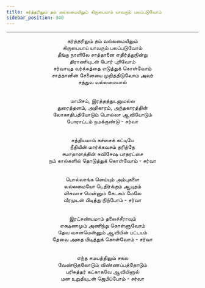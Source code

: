 ```yaml
---
title: கர்த்தரிலும் தம் வல்லமையிலும் கிருபையாய் யாவரும் பலப்படுவோம்
sidebar_position: 340
---
```


---
<center>
கர்த்தரிலும் தம் வல்லமையிலும்<br/>
கிருபையாய் யாவரும் பலப்படுவோம்<br/>
தீங்கு நாளிலே சாத்தானை எதிர்த்துநின்று<br/>
திராணியுடன் போர் புரிவோம்<br/>
சர்வாயுத வர்க்கத்தை எடுத்துக் கொள்வோம்<br/>
சாத்தானின் சேனையை முறித்திடுவோம் அவர்<br/>
சத்துவ வல்லமையால்<br/><br/>

மாமிசம், இரத்தத்துடனுமல்ல<br/>
துரைத்தனம், அதிகாரம், அந்தகாரத்தின்<br/>
லோகாதிபதியோடும் பொல்லா ஆவியோடும்<br/>
போராட்டம் நமக்குண்டு                - சர்வா<br/><br/>

சத்தியமாம் கச்சைக் கட்டியே<br/>
நீதியின் மார்க்கவசம் தரித்தே<br/>
சமாதானத்தின் சுவிசேஷ பாதரட்சை<br/>
நம் கால்களில் தொடுத்துக் கொள்வோம்        - சர்வா<br/><br/>

பொல்லாங்க னெய்யும் அம்புகளை<br/>
வல்லமையோ டெதிர்க்கும் ஆயுதம்<br/>
விசுவாச மென்னும் கேடகம் மேலே<br/>
வீரமுடன் பிடித்து நிற்போம்                - சர்வா<br/><br/>

இரட்சண்யமாம் தலைச்சீராவும்<br/>
எக்ஷணமும் அணிந்து கொள்ளுவோம்<br/>
தேவ வசனமென்னும் ஆவியின் பட்டயம்<br/>
தேவை அதை பிடித்துக் கொள்வோம்        - சர்வா<br/><br/>

எந்த சமயத்திலும் சகல<br/>
வேண்டுதலோடும் விண்ணப்பத்தோடும்<br/>
பரிசுத்தர் கட்காகவே ஆவியினால்<br/>
மன உறுதியுடன் ஜெபிப்போம்            - சர்வா
</center>